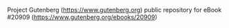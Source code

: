 Project Gutenberg (https://www.gutenberg.org) public repository for eBook #20909 (https://www.gutenberg.org/ebooks/20909)
